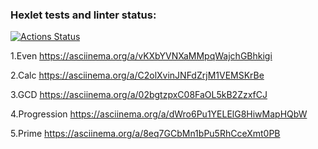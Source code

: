 ### Hexlet tests and linter status:
[![Actions Status](https://github.com/IlnazKamalov/java-project-lvl1/workflows/hexlet-check/badge.svg)](https://github.com/IlnazKamalov/java-project-lvl1/actions)

1.Even
https://asciinema.org/a/vKXbYVNXaMMpqWajchGBhkigi

2.Calc
https://asciinema.org/a/C2olXvinJNFdZrjM1VEMSKrBe

3.GCD
https://asciinema.org/a/02bgtzpxC08FaOL5kB2ZzxfCJ

4.Progression
https://asciinema.org/a/dWro6Pu1YELElG8HiwMapHQbW

5.Prime
https://asciinema.org/a/8eq7GCbMn1bPu5RhCceXmt0PB